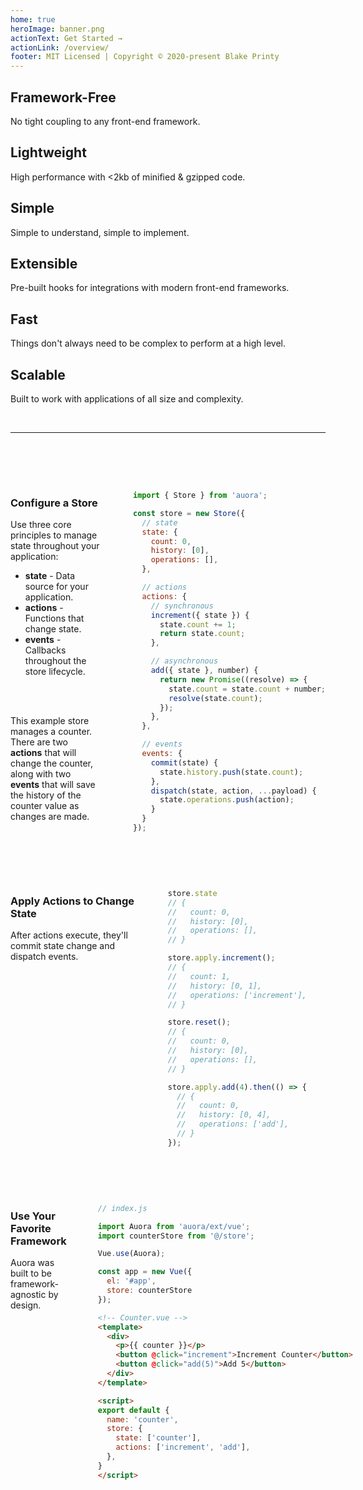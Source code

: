 ```yaml
---
home: true
heroImage: banner.png
actionText: Get Started →
actionLink: /overview/
footer: MIT Licensed | Copyright © 2020-present Blake Printy
---
```


<div class="features">
  <div class="feature">
    <h2>Framework-Free <i class="fas fa-fire"></i></h2>
    <p>No tight coupling to any front-end framework.</p>
  </div>
  <div class="feature">
    <h2>Lightweight <i class="fas fa-feather"></i></h2>
    <p>High performance with <2kb of minified & gzipped code.</p>
  </div>
  <div class="feature">
    <h2>Simple <i class="fas fa-glass-martini-alt"></i></h2>
    <p>Simple to understand, simple to implement.</p>
  </div>
</div>

<div class="features">
  <div class="feature">
    <h2>Extensible <i class="fas fa-plug"></i></h2>
    <p>Pre-built hooks for integrations with modern front-end frameworks.</p>
  </div>
  <div class="feature">
    <h2>Fast <i class="fas fa-tachometer-alt"></i></h2>
    <p>Things don't always need to be complex to perform at a high level.</p>
  </div>
  <div class="feature">
    <h2>Scalable <i class="fas fa-layer-group"></i></h2>
    <p>Built to work with applications of all size and complexity.</p>
  </div>
</div>

<down-arrow></down-arrow>
<br /><hr /><br /><br /><br />


<style>
.panels {
  display: flex;
}
.panels .panel-text {
  flex: 40%;
  margin-right: 50px;
}
.panels .panel-code {
  flex: 50%;
}
</style>

<div class="panels">
<div class="panel-text">
<h3>Configure a Store <i class="fas fa-layer-group"></i></h3>
<p>Use three core principles to manage state throughout your application:</p>
<ul>
<li><b>state</b> - Data source for your application.</li>
<li><b>actions</b> - Functions that change state.</li>
<li><b>events</b> - Callbacks throughout the store lifecycle.</li>
</ul>

<br /><br />

<p>This example store manages a counter. There are two <b>actions</b> that will change the counter, along with two <b>events</b> that will save the history of the counter value as changes are made. <i class="fas fa-arrow-right"></i></p>

</div>
<div class="panel-code">

```javascript
import { Store } from 'auora';

const store = new Store({
  // state
  state: {
    count: 0,
    history: [0],
    operations: [],
  },

  // actions
  actions: {
    // synchronous
    increment({ state }) {
      state.count += 1;
      return state.count;
    },

    // asynchronous
    add({ state }, number) {
      return new Promise((resolve) => {
        state.count = state.count + number;
        resolve(state.count);
      });
    },
  },

  // events
  events: {
    commit(state) {
      state.history.push(state.count);
    },
    dispatch(state, action, ...payload) {
      state.operations.push(action);
    }
  }
});
```

</div>
</div>

<br /><br />

<div class="panels">
<div class="panel-text">
<h3>Apply Actions to Change State <i class="fas fa-star"></i></h3>
<p>After actions execute, they'll commit state change and dispatch events.</p>

</div>
<div class="panel-code">

```javascript
store.state
// {
//   count: 0,
//   history: [0],
//   operations: [],
// }

store.apply.increment();
// {
//   count: 1,
//   history: [0, 1],
//   operations: ['increment'],
// }

store.reset();
// {
//   count: 0,
//   history: [0],
//   operations: [],
// }

store.apply.add(4).then(() => {
  // {
  //   count: 0,
  //   history: [0, 4],
  //   operations: ['add'],
  // }
});
```

</div>
</div>


<br /><br />

<div class="panels">
<div class="panel-text">
<h3>Use Your Favorite Framework <i class="fas fa-bolt"></i></h3>
<p>Auora was built to be framework-agnostic by design.</p>

</div>
<div class="panel-code">

```javascript
// index.js

import Auora from 'auora/ext/vue';
import counterStore from '@/store';

Vue.use(Auora);

const app = new Vue({
  el: '#app',
  store: counterStore
});
```

```html
<!-- Counter.vue -->
<template>
  <div>
    <p>{{ counter }}</p>
    <button @click="increment">Increment Counter</button>
    <button @click="add(5)">Add 5</button>
  </div>
</template>

<script>
export default {
  name: 'counter',
  store: {
    state: ['counter'],
    actions: ['increment', 'add'],
  },
}
</script>
```

</div>
</div>
